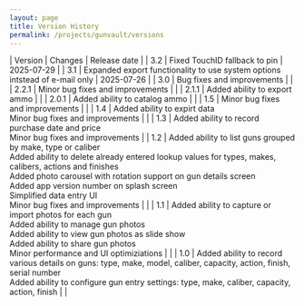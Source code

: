 ```yaml
---
layout: page
title: Version History
permalink: /projects/gunvault/versions
---
```

| Version | Changes | Release date |
| 3.2 | Fixed TouchID fallback to pin | 2025-07-29 |
| 3.1 | Expanded export functionality to use system options intstead of e-mail only | 2025-07-26 |
| 3.0 | Bug fixes and improvements | | 
| 2.2.1 | Minor bug fixes and improvements | |
| 2.1.1 | Added ability to export ammo | |
| 2.0.1 | Added ability to catalog ammo | |
| 1.5 | Minor bug fixes and improvements | |
| 1.4 | Added ability to expirt data <br/> Minor bug fixes and improvements | |
| 1.3 | Added ability to record purchase date and price <br/> Minor bug fixes and improvements | |
 1.2 | Added ability to list guns grouped by make, type or caliber <br/> Added ability to delete already entered lookup values for types, makes, calibers, actions and finishes <br/> Added photo carousel with rotation support on gun details screen <br/> Added app version number on splash screen <br/> Simplified data entry UI <br/>Minor bug fixes and improvements | |
| 1.1 | Added ability to capture or import photos for each gun <br/> Added ability to manage gun photos <br/> Added ability to view gun photos as slide show <br/> Added ability to share gun photos <br/> Minor performance and UI optimiziations | |
| 1.0 | Added ability to record various details on guns: type, make, model, caliber, capacity, action, finish, serial number <br/> Added ability to configure gun entry settings: type, make, caliber, capacity, action, finish | |